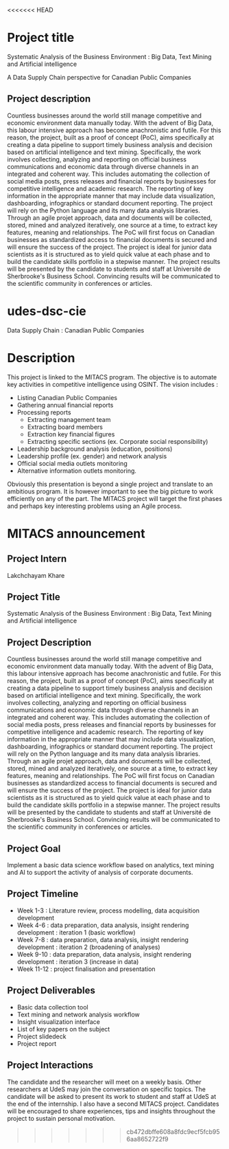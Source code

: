 <<<<<<< HEAD
# Project title

Systematic Analysis of the Business Environment : Big Data, Text Mining and Artificial intelligence

A Data Supply Chain perspective for Canadian Public Companies

## Project description

Countless businesses around the world still manage competitive and economic environment data manually today. With the advent of Big Data, this labour intensive approach has become anachronistic and futile. For this reason, the project, built as a proof of concept (PoC), aims specifically at creating a data pipeline to support timely business analysis and decision based on artificial intelligence and text mining. Specifically, the work involves collecting, analyzing and reporting on official business communications and economic data through diverse channels in an integrated and coherent way. This includes automating the collection of social media posts, press releases and financial reports by businesses for competitive intelligence and academic research. The reporting of key information in the appropriate manner that may include data visualization, dashboarding, infographics or standard document reporting. The project will rely on the Python language and its many data analysis libraries. Through an agile projet approach, data and documents will be collected, stored, mined and analyzed iteratively, one source at a time, to extract key features, meaning and relationships. The PoC will first focus on Canadian businesses as standardized access to financial documents is secured and will ensure the success of the project. The project is ideal for junior data scientists as it is structured as to yield quick value at each phase and to build the candidate skills portfolio in a stepwise manner. The project results will be presented by the candidate to students and staff at Université de Sherbrooke's Business School. Convincing results will be communicated to the scientific community in conferences or articles.

# udes-dsc-cie
Data Supply Chain : Canadian Public Companies

# Description
This project is linked to the MITACS program. The objective is to automate key activities in competitive intelligence using OSINT. The vision includes :
- Listing Canadian Public Companies
- Gathering annual financial reports
- Processing reports
  - Extracting management team
  - Extracting board members
  - Extraction key financial figures
  - Extracting specific sections (ex. Corporate social responsibility)
- Leadership background analysis (education, positions)
- Leadership profile (ex. gender) and network analysis
- Official social media outlets monitoring
- Alternative information outlets monitoring.

Obviously this presentation is beyond a single project and translate to an ambitious program. It is however important to see the big picture to work efficiently on any of the part. The MITACS project will target the first phases and perhaps key interesting problems using an Agile process.

# MITACS announcement
## Project Intern
 Lakchchayam Khare
## Project Title
Systematic Analysis of the Business Environment : Big Data, Text Mining and Artificial intelligence
## Project Description
Countless businesses around the world still manage competitive and economic environment data manually today. With the advent of Big Data, this labour intensive approach has become anachronistic and futile. For this reason, the project, built as a proof of concept (PoC), aims specifically at creating a data pipeline to support timely business analysis and decision based on artificial intelligence and text mining. Specifically, the work involves collecting, analyzing and reporting on official business communications and economic data through diverse channels in an integrated and coherent way. This includes automating the collection of social media posts, press releases and financial reports by businesses for competitive intelligence and academic research. The reporting of key information in the appropriate manner that may include data visualization, dashboarding, infographics or standard document reporting. The project will rely on the Python language and its many data analysis libraries. Through an agile projet approach, data and documents will be collected, stored, mined and analyzed iteratively, one source at a time, to extract key features, meaning and relationships. The PoC will first focus on Canadian businesses as standardized access to financial documents is secured and will ensure the success of the project. The project is ideal for junior data scientists as it is structured as to yield quick value at each phase and to build the candidate skills portfolio in a stepwise manner. The project results will be presented by the candidate to students and staff at Université de Sherbrooke's Business School. Convincing results will be communicated to the scientific community in conferences or articles.
## Project Goal
Implement a basic data science workflow based on analytics, text mining and AI to support the activity of analysis of corporate documents.  
## Project Timeline
- Week 1-3 : Literature review, process modelling, data acquisition development
- Week 4-6 : data preparation,  data analysis, insight rendering development : iteration 1 (basic workflow)
- Week 7-8 : data preparation,  data analysis, insight rendering development : iteration 2 (broadening of analyses)
- Week 9-10 : data preparation,  data analysis, insight rendering development : iteration 3 (increase in data)
- Week 11-12 : project finalisation and presentation
## Project Deliverables
- Basic data collection tool
- Text mining and network analysis workflow
- Insight visualization interface
- List of key papers on the subject
- Project slidedeck 
- Project report

## Project Interactions
The candidate and the researcher will meet on a weekly basis. Other researchers at UdeS may join the conversation on specific topics. The candidate will be asked to present its work to student and staff at UdeS at the end of the internship. I also have a second MITACS project. Candidates will be encouraged to share experiences, tips and insights throughout the project to sustain personal motivation.


>>>>>>> cb472dbffe608a8fdc9ecf5fcb956aa8652722f9
